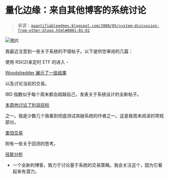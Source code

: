 <!--yml

分类：未分类

日期：2024-05-18 08:17:06

-->

# 量化边缘：来自其他博客的系统讨论

> 来源：[`quantifiableedges.blogspot.com/2008/05/system-discussion-from-other-blogs.html#0001-01-01`](http://quantifiableedges.blogspot.com/2008/05/system-discussion-from-other-blogs.html#0001-01-01)

![图片](http://starchild.gsfc.nasa.gov/Images/StarChild/solar_system_level2/solar_system_big.gif)

我最近注意到一些关于系统的不错帖子。以下是供您审阅的几篇：

使用 RSI(2)来定时 ETF 的进入 -

[Woodshedder 展示了一些结果](http://www.ibankcoin.com/woodshedderblog/index.php/2008/05/20/adding-to-sds-position-rsi2-strategy/)

以及讨论当前的交易。

IBD 指数似乎每个周末都会超越自己，发表关于系统设计的全新帖子。

[本周他讨论了利润目标](http://ibdindex.blogspot.com/2008/05/closer-look-at-profit-targets.html)

之一。我是少数几个我看到彻底测试突破系统的作者之一。这是我周末阅读的常规部分。

[害怕交易](http://blog.afraidtotrade.com/five-steps-to-backtesting-successfully/)

附有一些关于回测的思考。

[技能分析](http://skillanalytics.wordpress.com/)

- 一个全新的博客，致力于讨论基于系统的交易策略。我会关注这个，因为它看起来有潜力。

